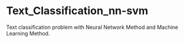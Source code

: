 # Text_Classification_nn-svm
Text classification problem with Neural Network Method and Machine Learning Method.
